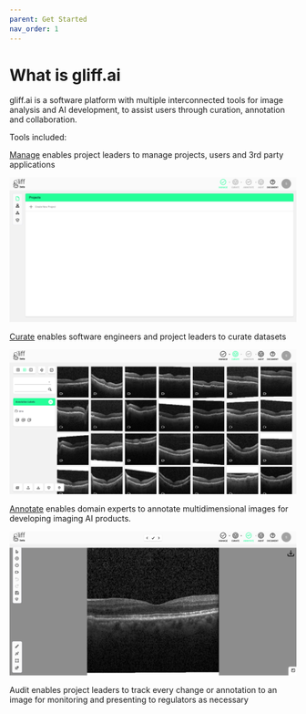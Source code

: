 ```yaml
---
parent: Get Started
nav_order: 1
---
```


# What is gliff.ai

gliff.ai is a software platform with multiple interconnected tools for image analysis and AI development, to assist users through curation, annotation and collaboration.

Tools included:

[Manage](/manage) enables project leaders to manage projects, users and 3rd party applications

![Manage Screenshot](/assets/images/manage/manage_projects.png)

[Curate](/curate) enables software engineers and project leaders to curate datasets

![Curate Screenshot](/assets/images/curate/curate.png)

[Annotate](/annotate) enables domain experts to annotate multidimensional images for developing imaging AI products.

![Annotate Screenshot](/assets/images/annotate/annotate.png)

Audit enables project leaders to track every change or annotation to an image for monitoring and presenting to regulators as necessary
